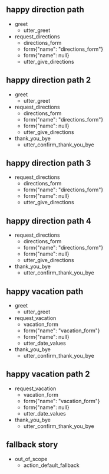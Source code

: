 <!-- With Hello --->

## happy direction path
* greet
    - utter_greet
* request_directions
    - directions_form
    - form{"name": "directions_form"}
    - form{"name": null}
    - utter_give_directions

## happy direction path 2
* greet
    - utter_greet
* request_directions
    - directions_form
    - form{"name": "directions_form"}
    - form{"name": null}
    - utter_give_directions
* thank_you_bye
    - utter_confirm_thank_you_bye

<!-- No Hello --->

## happy direction path 3
* request_directions
    - directions_form
    - form{"name": "directions_form"}
    - form{"name": null}
    - utter_give_directions

## happy direction path 4
* request_directions
    - directions_form
    - form{"name": "directions_form"}
    - form{"name": null}
    - utter_give_directions
* thank_you_bye
    - utter_confirm_thank_you_bye

<!-- With Hello --->
	
## happy vacation path
* greet
    - utter_greet
* request_vacation
    - vacation_form
	- form{"name": "vacation_form"}
	- form{"name": null}
	- utter_date_values
* thank_you_bye
    - utter_confirm_thank_you_bye
	
<!-- No Hello --->

## happy vacation path 2
* request_vacation
    - vacation_form
	- form{"name": "vacation_form"}
	- form{"name": null}
	- utter_date_values
* thank_you_bye
    - utter_confirm_thank_you_bye

## fallback story
* out_of_scope
    - action_default_fallback 

